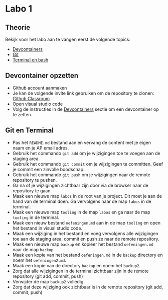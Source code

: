 # Labo 1

## Theorie

Bekijk voor het labo aan te vangen eerst de volgende topics:

* [Devcontainers](../tooling/devcontainers.md)
* [Git](../tooling/git.md)
* [Terminal en bash](../tooling/bash.md)

## Devcontainer opzetten

* Github account aanmaken
* Je kan de volgende invite link gebruiken om de repository te clonen: [Github Classroom](https://classroom.github.com/a/ml4mFUyT)
* Open visual studio code
* Volg de instructies in de [Devcontainers](../tooling/tooling/devcontainers.md) sectie om een devcontainer op te zetten.

## Git en Terminal

* Pas het `README.md` bestand aan en vervang de content met je eigen naam en je AP email adres.
* Gebruik het commando `git add` om je wijzigingen toe te voegen aan de staging area.
* Gebruik het commando `git commit` om je wijzigingen te committen. Geef je commit een zinvolle boodschap.
* Gebruik het commando `git push` om je wijzigingen naar de remote repository te pushen.
* Ga na of je wijzigingen zichtbaar zijn door via de browser naar de repository te gaan.
* Maak een nieuwe map `labos` in de root van je project. Dit moet je aan de hand van de terminal doen. Ga vervolgens naar de map `labos` in de terminal.
* Maak een nieuwe map `tooling` in de map `labos` en ga naar de map `tooling` in de terminal.
* Maak een nieuw bestand `oefeningen.md` aan in de map `tooling` en open het bestand in visual studio code.
* Maak een wijziging in het bestand en voeg vervolgens alle wijzigingen toe aan de staging area, commit en push ze naar de remote repository.
* Maak een nieuwe map `backup` en kopiëer het bestand `oefeningen.md` naar de map `backup`.
* Maak een kopie van het bestand `oefeningen.md` in de `backup` directory en noem het `oefeningen2.md`.
* Maak een kopie van de directory `backup` en noem het `backup2`.
* Zorg dat alle wijzigingen in de terminal zichtbaar zijn in de remote repository (git add, commit, push)
* Verwijder de map `backup2` volledig.
* Zorg dat deze wijziging ook zichtbaar is in de remote repository (git add, commit, push)
